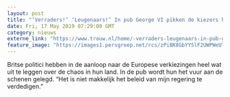 ```yaml
---
layout: post
title: "‘Verraders!’ ‘Leugenaars!’ In pub George VI pikken de kiezers het niet langer"
date: Fri, 17 May 2019 07:29:00 GMT
category: nieuws
externe_link: "https://www.trouw.nl/home/-verraders-leugenaars-in-pub-george-vi-pikken-de-kiezers-het-niet-langer~a2013e3e/"
feature_image: "https://images1.persgroep.net/rcs/zPiBK8GbYYSlF2UWPWeU7glukXU/diocontent/148444802/_focus/0.42/0.66/_fill/230/230?appId=e9b4e2a1869038ffcaf318a6d1463b0b&quality=0.9&format=jpeg"
---
```


Britse politici hebben in de aanloop naar de Europese verkiezingen heel wat uit te leggen over de chaos in hun land. In de pub wordt hun het vuur aan de schenen gelegd. “Het is niet makkelijk het beleid van mijn regering te verdedigen.”

